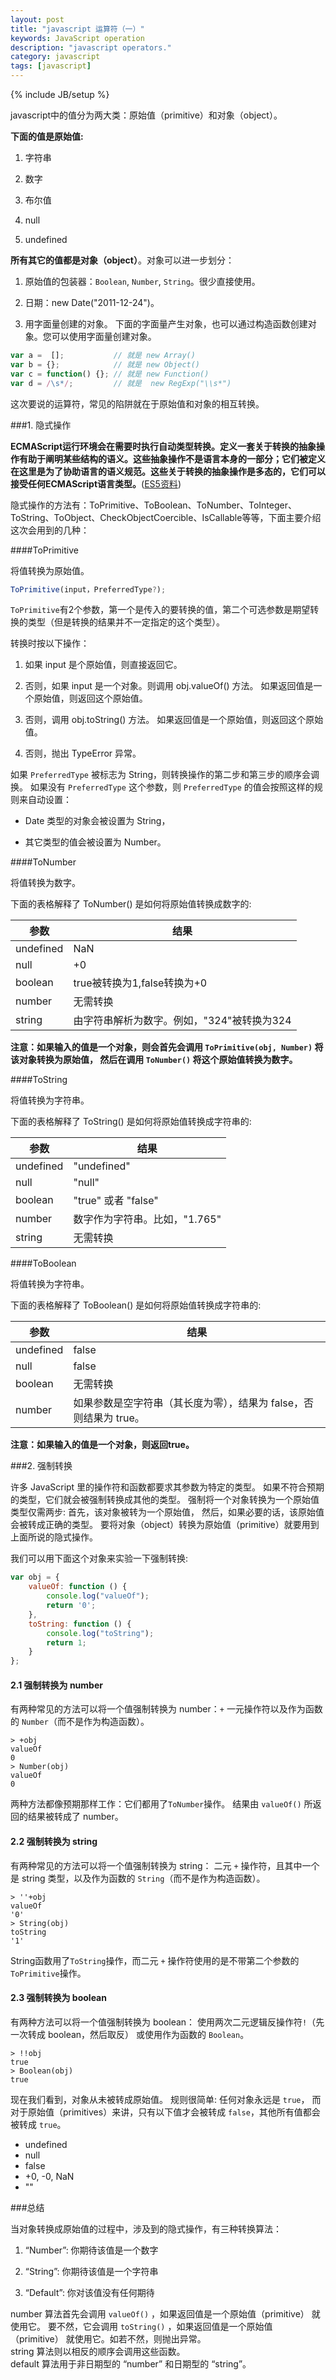 ```yaml
---
layout: post
title: "javascript 运算符（一）"
keywords: JavaScript operation
description: "javascript operators."
category: javascript
tags: [javascript]
---
```

{% include JB/setup %}

javascript中的值分为两大类：原始值（primitive）和对象（object）。

**下面的值是原始值:**

1. 字符串

2. 数字

3. 布尔值

4. null

5. undefined

**所有其它的值都是对象（object）**。对象可以进一步划分：

1. 原始值的包装器：`Boolean`, `Number`, `String`。很少直接使用。

2. 日期：new Date("2011-12-24")。

3. 用字面量创建的对象。
下面的字面量产生对象，也可以通过构造函数创建对象。您可以使用字面量创建对象。

```javascript
var a =  [];           // 就是 new Array()
var b = {};            // 就是 new Object()
var c = function() {}; // 就是 new Function()
var d = /\s*/;         // 就是  new RegExp("\\s*")
```

这次要说的运算符，常见的陷阱就在于原始值和对象的相互转换。

<!-- more -->

###1. 隐式操作

**ECMAScript运行环境会在需要时执行自动类型转换。定义一套关于转换的抽象操作有助于阐明某些结构的语义。这些抽象操作不是语言本身的一部分；它们被定义在这里是为了协助语言的语义规范。这些关于转换的抽象操作是多态的，它们可以接受任何ECMAScript语言类型。**([ES5资料](http://es5.github.io/#x9))

隐式操作的方法有：ToPrimitive、ToBoolean、ToNumber、ToInteger、ToString、ToObject、CheckObjectCoercible、IsCallable等等，下面主要介绍这次会用到的几种：

####ToPrimitive

将值转换为原始值。

```javascript
ToPrimitive(input，PreferredType?);
```
`ToPrimitive`有2个参数，第一个是传入的要转换的值，第二个可选参数是期望转换的类型（但是转换的结果并不一定指定的这个类型）。

转换时按以下操作：

1. 如果 input 是个原始值，则直接返回它。

2. 否则，如果 input 是一个对象。则调用 obj.valueOf() 方法。 如果返回值是一个原始值，则返回这个原始值。

3. 否则，调用 obj.toString() 方法。 如果返回值是一个原始值，则返回这个原始值。

4. 否则，抛出 TypeError 异常。

如果 `PreferredType` 被标志为 String，则转换操作的第二步和第三步的顺序会调换。 如果没有 `PreferredType` 这个参数，则 `PreferredType` 的值会按照这样的规则来自动设置：

* Date 类型的对象会被设置为 String，

* 其它类型的值会被设置为 Number。

####ToNumber

将值转换为数字。

下面的表格解释了 ToNumber() 是如何将原始值转换成数字的:

<table class="table table-bordered">
  <thead>
    <tr>
      <th>参数</th>
      <th>结果</th>
    </tr>
  </thead>
  <tbody>
    <tr>
      <td>undefined</td>
      <td>NaN</td>
    </tr>
    <tr>
      <td>null</td>
      <td>+0</td>
    </tr>
    <tr>
      <td>boolean</td>
      <td>true被转换为1,false转换为+0</td>
    </tr>
    <tr>
      <td>number</td>
      <td>无需转换</td>
    </tr>
    <tr>
      <td>string</td>
      <td>由字符串解析为数字。例如，"324"被转换为324</td>
    </tr>
  </tbody>
</table>

**注意：如果输入的值是一个对象，则会首先会调用 `ToPrimitive(obj, Number)` 将该对象转换为原始值，
然后在调用 `ToNumber()` 将这个原始值转换为数字。**

####ToString

将值转换为字符串。

下面的表格解释了 ToString() 是如何将原始值转换成字符串的:

<table class="table table-bordered">
  <thead>
    <tr>
      <th>参数</th>
      <th>结果</th>
    </tr>
  </thead>
  <tbody>
    <tr>
      <td>undefined</td>
      <td>"undefined"</td>
    </tr>
    <tr>
      <td>null</td>
      <td>"null"</td>
    </tr>
    <tr>
      <td>boolean</td>
      <td>"true"  或者 "false"</td>
    </tr>
    <tr>
      <td>number</td>
      <td>数字作为字符串。比如，"1.765"</td>
    </tr>
    <tr>
      <td>string</td>
      <td>无需转换</td>
    </tr>
  </tbody>
</table>

####ToBoolean

将值转换为字符串。

下面的表格解释了 ToBoolean() 是如何将原始值转换成字符串的:

<table class="table table-bordered">
  <thead>
    <tr>
      <th>参数</th>
      <th>结果</th>
    </tr>
  </thead>
  <tbody>
    <tr>
      <td>undefined</td>
      <td>false</td>
    </tr>
    <tr>
      <td>null</td>
      <td>false</td>
    </tr>
    <tr>
      <td>boolean</td>
      <td>无需转换</td>
    </tr>
    <tr>
      <td>number</td>
      <td>如果参数是空字符串（其长度为零），结果为 false，否则结果为 true。</td>
    </tr>
  </tbody>
</table>

**注意：如果输入的值是一个对象，则返回true。**

###2. 强制转换

许多 JavaScript 里的操作符和函数都要求其参数为特定的类型。
如果不符合预期的类型，它们就会被强制转换成其他的类型。
强制将一个对象转换为一个原始值类型仅需两步: 
首先，该对象被转为一个原始值，
然后，如果必要的话，该原始值会被转成正确的类型。 
要将对象（object）转换为原始值（primitive）就要用到上面所说的隐式操作。

我们可以用下面这个对象来实验一下强制转换:

```javascript
var obj = {
	valueOf: function () {
		console.log("valueOf");
		return '0';
	},
	toString: function () {
		console.log("toString");
		return 1;
	}
};
```
#### 2.1 强制转换为 number

有两种常见的方法可以将一个值强制转换为 number：`+` 一元操作符以及作为函数的 `Number`（而不是作为构造函数）。

    > +obj
    valueOf
    0
    > Number(obj)
    valueOf
    0

两种方法都像预期那样工作：它们都用了`ToNumber`操作。
结果由 `valueOf()` 所返回的结果被转成了 number。

#### 2.2 强制转换为 string

有两种常见的方法可以将一个值强制转换为 string： 
二元 `+` 操作符，且其中一个是 string 类型，以及作为函数的 `String`（而不是作为构造函数）。

    > ''+obj
    valueOf
    '0'
    > String(obj)
    toString
    '1'

String函数用了`ToString`操作，而二元 `+` 操作符使用的是不带第二个参数的`ToPrimitive`操作。

#### 2.3 强制转换为 boolean

有两种方法可以将一个值强制转换为 boolean：
使用两次二元逻辑反操作符`!`（先一次转成 boolean，然后取反） 或使用作为函数的 `Boolean`。

    > !!obj
    true
    > Boolean(obj)
    true

现在我们看到，对象从未被转成原始值。
规则很简单: 任何对象永远是 `true`，
而对于原始值（primitives）来讲，只有以下值才会被转成 `false`，其他所有值都会被转成 `true`。

* undefined
* null
* false
* +0, -0, NaN
* ""

###总结

当对象转换成原始值的过程中，涉及到的隐式操作，有三种转换算法：

1. “Number”: 你期待该值是一个数字

2. “String”: 你期待该值是一个字符串

3. “Default”: 你对该值没有任何期待

number 算法首先会调用 `valueOf()` ，如果返回值是一个原始值（primitive） 就使用它。 
要不然，它会调用 `toString()` ，如果返回值是一个原始值（primitive） 就使用它。如若不然，则抛出异常。   
string 算法则以相反的顺序会调用这些函数。  
default 算法用于非日期型的 “number” 和日期型的 “string”。